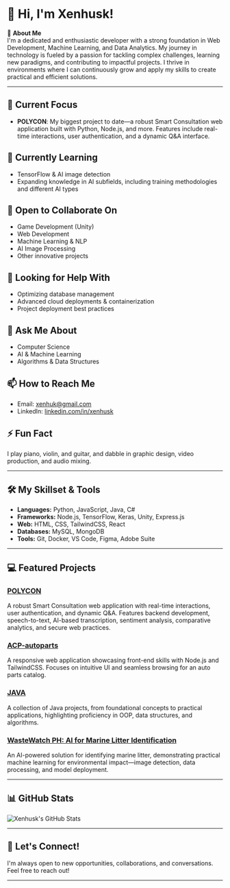 # 👋 Hi, I'm Xenhusk!

🚀 **About Me**  
I'm a dedicated and enthusiastic developer with a strong foundation in Web Development, Machine Learning, and Data Analytics. My journey in technology is fueled by a passion for tackling complex challenges, learning new paradigms, and contributing to impactful projects. I thrive in environments where I can continuously grow and apply my skills to create practical and efficient solutions.

---

## 🔭 Current Focus
- **POLYCON**: My biggest project to date—a robust Smart Consultation web application built with Python, Node.js, and more. Features include real-time interactions, user authentication, and a dynamic Q&A interface.

## 🌱 Currently Learning
- TensorFlow & AI image detection
- Expanding knowledge in AI subfields, including training methodologies and different AI types

## 👯 Open to Collaborate On
- Game Development (Unity)
- Web Development
- Machine Learning & NLP
- AI Image Processing
- Other innovative projects

## 🤔 Looking for Help With
- Optimizing database management
- Advanced cloud deployments & containerization
- Project deployment best practices

## 💬 Ask Me About
- Computer Science
- AI & Machine Learning
- Algorithms & Data Structures

## 📫 How to Reach Me
- Email: [xenhuk@gmail.com](mailto:xenhuk@gmail.com)
- LinkedIn: [linkedin.com/in/xenhusk](https://www.linkedin.com/in/xenhusk/)

## ⚡ Fun Fact
I play piano, violin, and guitar, and dabble in graphic design, video production, and audio mixing.

---

## 🛠️ My Skillset & Tools

- **Languages:** Python, JavaScript, Java, C#
- **Frameworks:** Node.js, TensorFlow, Keras, Unity, Express.js
- **Web:** HTML, CSS, TailwindCSS, React
- **Databases:** MySQL, MongoDB
- **Tools:** Git, Docker, VS Code, Figma, Adobe Suite

---

## 💻 Featured Projects

### [POLYCON](#)
A robust Smart Consultation web application with real-time interactions, user authentication, and dynamic Q&A. Features backend development, speech-to-text, AI-based transcription, sentiment analysis, comparative analytics, and secure web practices.

### [ACP-autoparts](#)
A responsive web application showcasing front-end skills with Node.js and TailwindCSS. Focuses on intuitive UI and seamless browsing for an auto parts catalog.

### [JAVA](#)
A collection of Java projects, from foundational concepts to practical applications, highlighting proficiency in OOP, data structures, and algorithms.

### [WasteWatch PH: AI for Marine Litter Identification](#)
An AI-powered solution for identifying marine litter, demonstrating practical machine learning for environmental impact—image detection, data processing, and model deployment.

---

## 📊 GitHub Stats

<!-- You can use GitHub Readme Stats or similar tools here -->
![Xenhusk's GitHub Stats](https://github-readme-stats.vercel.app/api?username=xenhusk&show_icons=true&theme=radical)

---

## 🤝 Let's Connect!
I'm always open to new opportunities, collaborations, and conversations. Feel free to reach out!

---
